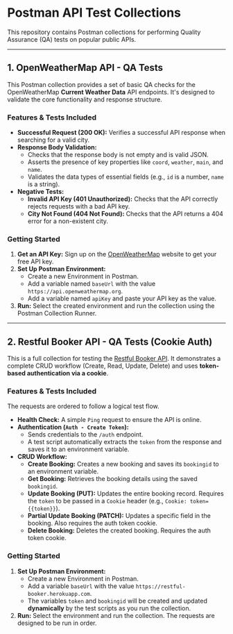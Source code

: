 # Postman API Test Collections

This repository contains Postman collections for performing Quality Assurance (QA) tests on popular public APIs.

---

## 1. OpenWeatherMap API - QA Tests

This Postman collection provides a set of basic QA checks for the OpenWeatherMap **Current Weather Data** API endpoints. It's designed to validate the core functionality and response structure.

### Features & Tests Included

*   **Successful Request (200 OK):** Verifies a successful API response when searching for a valid city.
*   **Response Body Validation:**
    *   Checks that the response body is not empty and is valid JSON.
    *   Asserts the presence of key properties like `coord`, `weather`, `main`, and `name`.
    *   Validates the data types of essential fields (e.g., `id` is a number, `name` is a string).
*   **Negative Tests:**
    *   **Invalid API Key (401 Unauthorized):** Checks that the API correctly rejects requests with a bad API key.
    *   **City Not Found (404 Not Found):** Checks that the API returns a 404 error for a non-existent city.

### Getting Started

1.  **Get an API Key:** Sign up on the [OpenWeatherMap](https://openweathermap.org/appid) website to get your free API key.
2.  **Set Up Postman Environment:**
    *   Create a new Environment in Postman.
    *   Add a variable named `baseUrl` with the value `https://api.openweathermap.org`.
    *   Add a variable named `apiKey` and paste your API key as the value.
3.  **Run:** Select the created environment and run the collection using the Postman Collection Runner.

---

## 2. Restful Booker API - QA Tests (Cookie Auth)

This is a full collection for testing the [Restful Booker API](https://restful-booker.herokuapp.com/apidoc/index.html). It demonstrates a complete CRUD workflow (Create, Read, Update, Delete) and uses **token-based authentication via a cookie**.

### Features & Tests Included

The requests are ordered to follow a logical test flow.

*   **Health Check:** A simple `Ping` request to ensure the API is online.
*   **Authentication (`Auth - Create Token`):**
    *   Sends credentials to the `/auth` endpoint.
    *   A test script automatically extracts the `token` from the response and saves it to an environment variable.
*   **CRUD Workflow:**
    *   **Create Booking:** Creates a new booking and saves its `bookingid` to an environment variable.
    *   **Get Booking:** Retrieves the booking details using the saved `bookingid`.
    *   **Update Booking (PUT):** Updates the entire booking record. Requires the `token` to be passed in a `Cookie` header (e.g., `Cookie: token={{token}}`).
    *   **Partial Update Booking (PATCH):** Updates a specific field in the booking. Also requires the auth token cookie.
    *   **Delete Booking:** Deletes the created booking. Requires the auth token cookie.

### Getting Started

1.  **Set Up Postman Environment:**
    *   Create a new Environment in Postman.
    *   Add a variable `baseUrl` with the value `https://restful-booker.herokuapp.com`.
    *   The variables `token` and `bookingid` will be created and updated **dynamically** by the test scripts as you run the collection.
2.  **Run:** Select the environment and run the collection. The requests are designed to be run in order.
